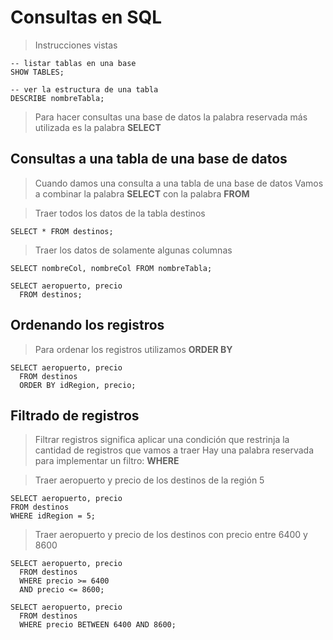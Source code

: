 # Consultas en SQL

> Instrucciones vistas

    -- listar tablas en una base  
    SHOW TABLES;  

    -- ver la estructura de una tabla  
    DESCRIBE nombreTabla;

> Para hacer consultas una base de datos la palabra reservada 
> más utilizada es la palabra **SELECT**

## Consultas a una tabla de una base de datos

> Cuando damos una consulta a una tabla de una base de datos
> Vamos a combinar la palabra **SELECT** con la palabra **FROM**

> Traer todos los datos de la tabla destinos

    SELECT * FROM destinos;  

> Traer los datos de solamente algunas columnas

    SELECT nombreCol, nombreCol FROM nombreTabla;

    SELECT aeropuerto, precio  
      FROM destinos;

## Ordenando los registros

> Para ordenar los registros utilizamos **ORDER BY**

    SELECT aeropuerto, precio    
      FROM destinos  
      ORDER BY idRegion, precio;

## Filtrado de registros

> Filtrar registros significa aplicar una condición que restrinja la cantidad de registros que vamos a traer
> Hay una palabra reservada para implementar un filtro: **WHERE**

> Traer aeropuerto y precio de los destinos de la región 5

    SELECT aeropuerto, precio  
    FROM destinos  
    WHERE idRegion = 5;  

> Traer aeropuerto y precio de los destinos 
> con precio entre 6400 y 8600

    SELECT aeropuerto, precio    
      FROM destinos  
      WHERE precio >= 6400  
      AND precio <= 8600;

    SELECT aeropuerto, precio    
      FROM destinos  
      WHERE precio BETWEEN 6400 AND 8600;